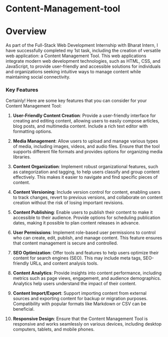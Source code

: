 # Content-Management-tool
# Overview

As part of the Full-Stack Web Development Internship with Bharat Intern, I have successfully completed my 1st task, including the creation of  versatile web application: a Content Management Tool. This web applications integrate modern web development technologies, such as HTML, CSS, and JavaScript, to provide user-friendly and accessible solutions for individuals and organizations seeking intuitive ways to manage content while maintaining social connectivity.

### Key Features

Certainly! Here are some key features that you can consider for your Content Management Tool:

1. **User-Friendly Content Creation**: Provide a user-friendly interface for creating and editing content, allowing users to easily compose articles, blog posts, and multimedia content. Include a rich text editor with formatting options.

2. **Media Management**: Allow users to upload and manage various types of media, including images, videos, and audio files. Ensure that the tool supports different file formats and provides options for organizing media libraries.

3. **Content Organization**: Implement robust organizational features, such as categorization and tagging, to help users classify and group content effectively. This makes it easier to navigate and find specific pieces of content.

4. **Content Versioning**: Include version control for content, enabling users to track changes, revert to previous versions, and collaborate on content creation without the risk of losing important revisions.

5. **Content Publishing**: Enable users to publish their content to make it accessible to their audience. Provide options for scheduling publication dates, making it possible to plan content releases in advance.

6. **User Permissions**: Implement role-based user permissions to control who can create, edit, publish, and manage content. This feature ensures that content management is secure and controlled.

7. **SEO Optimization**: Offer tools and features to help users optimize their content for search engines (SEO). This may include meta tags, SEO-friendly URLs, and content analysis tools.

8. **Content Analytics**: Provide insights into content performance, including metrics such as page views, engagement, and audience demographics. Analytics help users understand the impact of their content.

11. **Content Import/Export**: Support importing content from external sources and exporting content for backup or migration purposes. Compatibility with popular formats like Markdown or CSV can be beneficial.

15. **Responsive Design**: Ensure that the Content Management Tool is responsive and works seamlessly on various devices, including desktop computers, tablets, and mobile phones.
